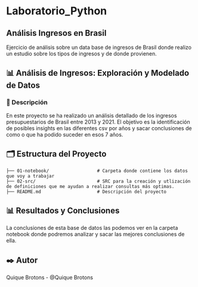 # Laboratorio_Python
## Análisis Ingresos en Brasil
Ejercicio de análisis sobre un data base de ingresos de Brasil donde realizo un estudio sobre los tipos de ingresos  y de donde provienen.
## 📊 Análisis de Ingresos: Exploración y Modelado de Datos
### 📖 Descripción
En este proyecto se ha realizado un análisis detallado de los ingresos presupuestarios de Brasil entre 2013 y 2021. El objetivo es la identificación de posibles insights en las diferentes csv por años y sacar conclusiones de como o que ha podido suceder en esos 7 años.


## 🗂️ Estructura del Proyecto
    ├── 01-notebook/                  # Carpeta donde contiene los datos que voy a trabajar
    ├── 02-src/                       # SRC para la creación y utlización de definiciones que me ayudan a realizar consultas más optimas.
    ├── README.md                     # Descripción del proyecto
## 📊 Resultados y Conclusiones
La conclusiones de esta base de datos las podemos ver en la carpeta notebook donde podremos analizar y sacar las mejores conclusiones de ella.

## ✒️ Autor
Quique Brotons - @Quique Brotons
